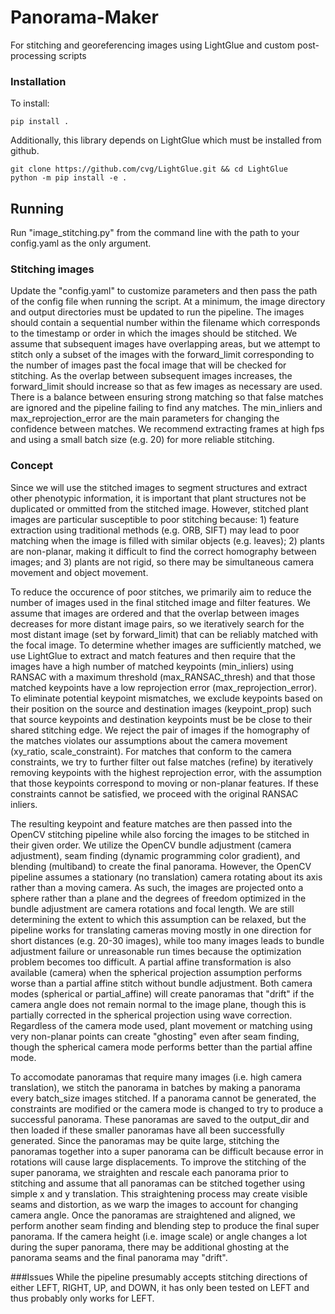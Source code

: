 # Panorama-Maker
For stitching and georeferencing images using LightGlue and custom post-processing scripts

### Installation

To install:

```
pip install .
```

Additionally, this library depends on LightGlue which must be installed from github.

```
git clone https://github.com/cvg/LightGlue.git && cd LightGlue
python -m pip install -e .
```

## Running
Run "image_stitching.py" from the command line with the path to your config.yaml as the only argument.

### Stitching images
Update the "config.yaml" to customize parameters and then pass the path of the config file when running the script. At a minimum, the image directory and output directories must be updated to run the pipeline. The images should contain a sequential number within the filename which corresponds to the timestamp or order in which the images should be stitched. We assume that subsequent images have overlapping areas, but we attempt to stitch only a subset of the images with the forward_limit corresponding to the number of images past the focal image that will be checked for stitching. As the overlap between subsequent images increases, the forward_limit should increase so that as few images as necessary are used. There is a balance between ensuring strong matching so that false matches are ignored and the pipeline failing to find any matches. The min_inliers and max_reprojection_error are the main parameters for changing the confidence between matches. We recommend extracting frames at high fps and using a small batch size (e.g. 20) for more reliable stitching.

### Concept
Since we will use the stitched images to segment structures and extract other phenotypic information, it is important that plant structures not be duplicated or ommitted from the stitched image. However, stitched plant images are particular susceptible to poor stitching because: 1) feature extraction using traditional methods (e.g. ORB, SIFT) may lead to poor matching when the image is filled with similar objects (e.g. leaves); 2) plants are non-planar, making it difficult to find the correct homography between images; and 3) plants are not rigid, so there may be simultaneous camera movement and object movement.

To reduce the occurence of poor stitches, we primarily aim to reduce the number of images used in the final stitched image and filter features. We assume that images are ordered and that the overlap between images decreases for more distant image pairs, so we iteratively search for the most distant image (set by forward_limit) that can be reliably matched with the focal image. To determine whether images are sufficiently matched, we use LightGlue to extract and match features and then require that the images have a high number of matched keypoints (min_inliers) using RANSAC with a maximum threshold (max_RANSAC_thresh) and that those matched keypoints have a low reprojection error (max_reprojection_error). To eliminate potential keypoint mismatches, we exclude keypoints based on their position on the source and destination images (keypoint_prop) such that source keypoints and destination keypoints must be be close to their shared stitching edge. We reject the pair of images if the homography of the matches violates our assumptions about the camera movement (xy_ratio, scale_constraint). For matches that conform to the camera constraints, we try to further filter out false matches (refine) by iteratively removing keypoints with the highest reprojection error, with the assumption that those keypoints correspond to moving or non-planar features. If these constraints cannot be satisfied, we proceed with the original RANSAC inliers.

The resulting keypoint and feature matches are then passed into the OpenCV stitching pipeline while also forcing the images to be stitched in their given order. We utilize the OpenCV bundle adjustment (camera adjustment), seam finding (dynamic programming color gradient), and blending (multiband) to create the final panorama. However, the OpenCV pipeline assumes a stationary (no translation) camera rotating about its axis rather than a moving camera. As such, the images are projected onto a sphere rather than a plane and the degrees of freedom optimized in the bundle adjustment are camera rotations and focal length. We are still determining the extent to which this assumption can be relaxed, but the pipeline works for translating cameras moving mostly in one direction for short distances (e.g. 20-30 images), while too many images leads to bundle adjustment failure or unreasonable run times because the optimization problem becomes too difficult. A partial affine transformation is also available (camera) when the spherical projection assumption performs worse than a partial affine stitch without bundle adjustment. Both camera modes (spherical or partial_affine) will create panoramas that "drift" if the camera angle does not remain normal to the image plane, though this is partially corrected in the spherical projection using wave correction. Regardless of the camera mode used, plant movement or matching using very non-planar points can create "ghosting" even after seam finding, though the spherical camera mode performs better than the partial affine mode.

To accomodate panoramas that require many images (i.e. high camera translation), we stitch the panorama in batches by making a panorama every batch_size images stitched. If a panorama cannot be generated, the constraints are modified or the camera mode is changed to try to produce a successful panorama. These panoramas are saved to the output_dir and then loaded if these smaller panoramas have all been successfully generated. Since the panoramas may be quite large, stitching the panoramas together into a super panorama can be difficult because error in rotations will cause large displacements. To improve the stitching of the super panorama, we straighten and rescale each panorama prior to stitching and assume that all panoramas can be stitched together using simple x and y translation. This straightening process may create visible seams and distortion, as we warp the images to account for changing camera angle. Once the panoramas are straightened and aligned, we perform another seam finding and blending step to produce the final super panorama. If the camera height (i.e. image scale) or angle changes a lot during the super panorama, there may be additional ghosting at the panorama seams and the final panorama may "drift".

###Issues
While the pipeline presumably accepts stitching directions of either LEFT, RIGHT, UP, and DOWN, it has only been tested on LEFT and thus probably only works for LEFT.
